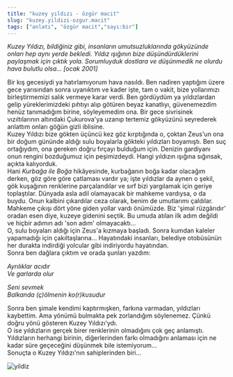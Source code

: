 ```yaml
---
title: "kuzey yıldızı - özgür macit"
slug: "kuzey.yildizi-ozgur.macit"
tags: ["anlatı", "özgür macit","sayı:bir"]
---
```


*Kuzey Yıldızı, bildiğiniz gibi, insanların umutsuzluklarında gökyüzünde
onları hep aynı yerde bekledi. Yıldız ışığının bize düşündürdüklerini
paylaşmak için çıktık yola. Sorumluyduk dostlara ve düşünmedik ne olurdu
hava bulutlu olsa... \[ocak 2001\]*

Bir kış gecesiydi ya hatırlamıyorum hava nasıldı. Ben nadiren yaptığım
üzere gece yarısından sonra uyanıktım ve kader işte, tam o vakit, bize
yollarımızı birleştirmemizi salık vermeye karar verdi. Ben gördüydüm ya
yıldızlardan gelip yüreklerimizdeki pıhtıyı alıp götüren beyaz
kanatlıyı, güvenemezdim henüz tanımadığım birine, söyleyemedim ona. Bir
gece sivrisinek vızıltılarının altındaki Çukurova'ya uzanıp tertemiz
gökyüzünü seyrederek anlattım onları göğün gizli iblisine.\
Kuzey Yıldızı bize gökten üçüncü kez göz kırptığında o, çoktan Zeus'un
ona bir doğum gününde aldığı sulu boyalarla gökteki yıldızları
boyamıştı. Ben suç ortağıydım, ona gereken doğru fırçayı bulduğum için.
Denizin gardiyanı onun rengini bozduğumuz için peşimizdeydi. Hangi
yıldızın ışığına sığınsak, açıkta kalıyorduk.\
Hani *Kurbağa ile Boğa* hikâyesinde, kurbağanın boğa kadar olacağım
derken, göz göre göre çatlaması vardır ya; işte yıldızlar da aynen o
şekil, gök kuşağının renklerine parçalandılar ve sırf bizi yargılamak
için geriye toplaştılar. Dünyada asla adil olamayacak bir mahkeme
vardıysa, o da buydu. Onun kalbini çıkardılar ceza olarak, benim de
umutlarımı çaldılar.\
Mahkeme çıkışı dört yöne giden yollar vardı önümüzde. Biz 'şimal
rüzgârıdır' oradan esen diye, kuzeye gidenini seçtik. Bu umuda atılan
ilk adım değildi ve hiçbir adımın adı 'son adım' olmayacaktı...\
O, sulu boyaları aldığı için Zeus'a kızmaya başladı. Sonra kumdan
kaleler yapamadığı için çakıltaşlarına... Hayatındaki insanları,
belediye otobüsünün her durakta indirdiği yolcular gibi indiriyordu
hayatından.\
Sonra ben dağlara çıktım ve orada şunları yazdım:

*Ayrılıklar acıdır*\
*Ve garlarda olur*

*Seni sevmek*\
*Balkanda (ç)ölmenin ko(r)kusudur*

Sonra ben şimale kendimi kaptırmışken, farkına varmadan, yıldızları
kaybettim. Ama yönümü bulmakta pek zorlandığım söylenemez. Çünkü doğru
yönü gösteren Kuzey Yıldızı'ydı.\
O ise yıldızların gerçek birer renklerinin olmadığını çok geç anlamıştı.
Yıldızların herhangi birinin, diğerlerinden farkı olmadığını anlaması
için ne kadar süre geçeceğini düşünmek bile istemiyorum...\
Sonuçta o Kuzey Yıldızı'nın sahiplerinden biri...



![yildiz](/img/1_32.jpg)

